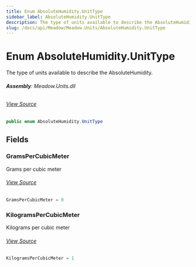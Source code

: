 ```yaml
---
title: Enum AbsoluteHumidity.UnitType
sidebar_label: AbsoluteHumidity.UnitType
description: The type of units available to describe the AbsoluteHumidity.
slug: /docs/api/Meadow/Meadow.Units/AbsoluteHumidity.UnitType
---
```

# Enum AbsoluteHumidity.UnitType
The type of units available to describe the AbsoluteHumidity.

###### **Assembly**: Meadow.Units.dll
###### [View Source](https://github.com/WildernessLabs/Meadow.Units.git/blob/develop/Source/Meadow.Units/AbsoluteHumidity.cs#L47)
```csharp title="Declaration"
public enum AbsoluteHumidity.UnitType
```
## Fields
### GramsPerCubicMeter
Grams per cubic meter
###### [View Source](https://github.com/WildernessLabs/Meadow.Units.git/blob/develop/Source/Meadow.Units/AbsoluteHumidity.cs#L50)
```csharp title="Declaration"
GramsPerCubicMeter = 0
```
### KilogramsPerCubicMeter
Kilograms per cubic meter
###### [View Source](https://github.com/WildernessLabs/Meadow.Units.git/blob/develop/Source/Meadow.Units/AbsoluteHumidity.cs#L52)
```csharp title="Declaration"
KilogramsPerCubicMeter = 1
```
